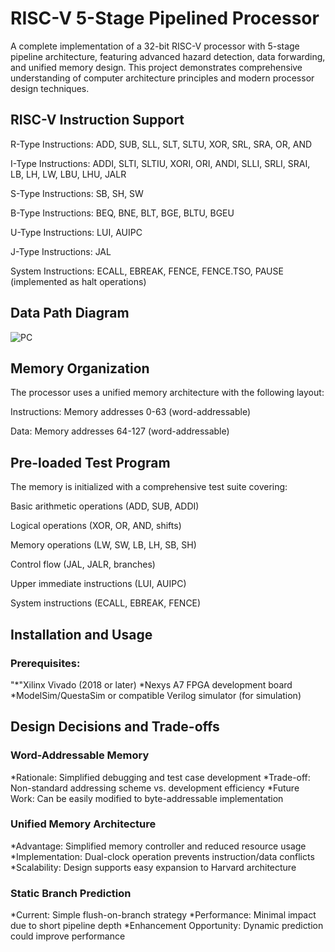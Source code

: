 # RISC-V 5-Stage Pipelined Processor
A complete implementation of a 32-bit RISC-V processor with 5-stage pipeline architecture, featuring advanced hazard detection, data forwarding, and unified memory design. This project demonstrates comprehensive understanding of computer architecture principles and modern processor design techniques.
## RISC-V Instruction Support
R-Type Instructions: ADD, SUB, SLL, SLT, SLTU, XOR, SRL, SRA, OR, AND

I-Type Instructions: ADDI, SLTI, SLTIU, XORI, ORI, ANDI, SLLI, SRLI, SRAI, LB, LH, LW, LBU, LHU, JALR

S-Type Instructions: SB, SH, SW

B-Type Instructions: BEQ, BNE, BLT, BGE, BLTU, BGEU

U-Type Instructions: LUI, AUIPC

J-Type Instructions: JAL

System Instructions: ECALL, EBREAK, FENCE, FENCE.TSO, PAUSE (implemented as halt operations)

## Data Path Diagram
![PC](https://github.com/user-attachments/assets/b3c5ec00-98ef-44cf-a204-01d6fecb708f)

## Memory Organization
The processor uses a unified memory architecture with the following layout:

Instructions: Memory addresses 0-63 (word-addressable)

Data: Memory addresses 64-127 (word-addressable)


## Pre-loaded Test Program
The memory is initialized with a comprehensive test suite covering:

Basic arithmetic operations (ADD, SUB, ADDI)

Logical operations (XOR, OR, AND, shifts)

Memory operations (LW, SW, LB, LH, SB, SH)

Control flow (JAL, JALR, branches)

Upper immediate instructions (LUI, AUIPC)

System instructions (ECALL, EBREAK, FENCE)


## Installation and Usage
### Prerequisites:
"*"Xilinx Vivado (2018 or later)
*Nexys A7 FPGA development board
*ModelSim/QuestaSim or compatible Verilog simulator (for simulation)


## Design Decisions and Trade-offs
### Word-Addressable Memory
*Rationale: Simplified debugging and test case development
*Trade-off: Non-standard addressing scheme vs. development efficiency
*Future Work: Can be easily modified to byte-addressable implementation
### Unified Memory Architecture
*Advantage: Simplified memory controller and reduced resource usage
*Implementation: Dual-clock operation prevents instruction/data conflicts
*Scalability: Design supports easy expansion to Harvard architecture
### Static Branch Prediction
*Current: Simple flush-on-branch strategy
*Performance: Minimal impact due to short pipeline depth
*Enhancement Opportunity: Dynamic prediction could improve performance






